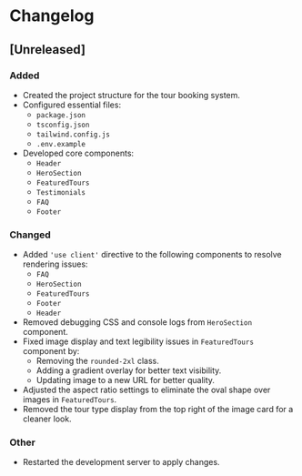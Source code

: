 # Changelog

## [Unreleased]

### Added
- Created the project structure for the tour booking system.
- Configured essential files:
  - `package.json`
  - `tsconfig.json`
  - `tailwind.config.js`
  - `.env.example`
- Developed core components:
  - `Header`
  - `HeroSection`
  - `FeaturedTours`
  - `Testimonials`
  - `FAQ`
  - `Footer`

### Changed
- Added `'use client'` directive to the following components to resolve rendering issues:
  - `FAQ`
  - `HeroSection`
  - `FeaturedTours`
  - `Footer`
  - `Header`
- Removed debugging CSS and console logs from `HeroSection` component.
- Fixed image display and text legibility issues in `FeaturedTours` component by:
  - Removing the `rounded-2xl` class.
  - Adding a gradient overlay for better text visibility.
  - Updating image to a new URL for better quality.
- Adjusted the aspect ratio settings to eliminate the oval shape over images in `FeaturedTours`.
- Removed the tour type display from the top right of the image card for a cleaner look.

### Other
- Restarted the development server to apply changes.
